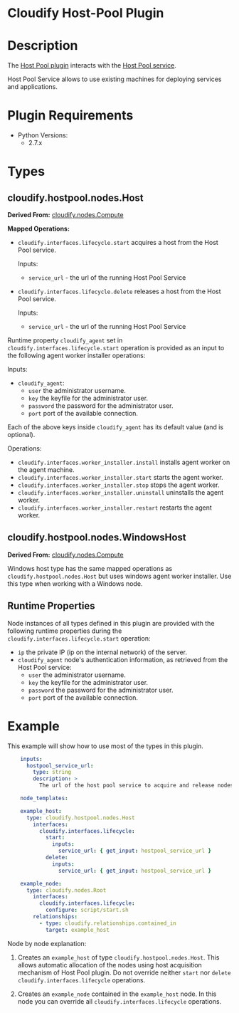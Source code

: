 Cloudify Host-Pool Plugin
=========================
# Description

The [Host Pool plugin](https://github.com/cloudify-cosmo/cloudify-host-pool-plugin) interacts with the [Host Pool service](https://github.com/cloudify-cosmo/cloudify-host-pool-service).

Host Pool Service allows to use existing machines for deploying services and applications.


# Plugin Requirements

* Python Versions:
    * 2.7.x


# Types

## cloudify.hostpool.nodes.Host

**Derived From:** [cloudify.nodes.Compute](reference-types.html)

**Mapped Operations:**

* `cloudify.interfaces.lifecycle.start` acquires a host from the Host Pool service.

    Inputs:
    * `service_url` - the url of the running Host Pool Service

* `cloudify.interfaces.lifecycle.delete` releases a host from the Host Pool service.

    Inputs:
    * `service_url` - the url of the running Host Pool Service

Runtime property `cloudify_agent` set in `cloudify.interfaces.lifecycle.start` operation is provided as an input to the following agent worker installer operations:

Inputs:
 
* `cloudify_agent`:
     * `user` the administrator username.
     * `key` the keyfile for the administrator user.
     * `password` the password for the administrator user. 
     * `port` port of the available connection.

Each of the above keys inside `cloudify_agent` has its default value (and is optional).

Operations:

* `cloudify.interfaces.worker_installer.install` installs agent worker on the agent machine.
* `cloudify.interfaces.worker_installer.start` starts the agent worker.
* `cloudify.interfaces.worker_installer.stop` stops the agent worker.
* `cloudify.interfaces.worker_installer.uninstall` uninstalls the agent worker.
* `cloudify.interfaces.worker_installer.restart` restarts the agent worker.

## cloudify.hostpool.nodes.WindowsHost

**Derived From:** [cloudify.nodes.Compute](reference-types.html)

Windows host type has the same mapped operations as `cloudify.hostpool.nodes.Host` but uses windows agent worker installer. Use this type when working with a Windows node.


## Runtime Properties

Node instances of all types defined in this plugin are provided with the following runtime properties during the `cloudify.interfaces.lifecycle.start` operation:

* `ip` the private IP (ip on the internal network) of the server.
* `cloudify_agent` node's authentication information, as retrieved from the Host Pool service:
    * `user` the administrator username.
    * `key` the keyfile for the administrator user.
    * `password` the password for the administrator user. 
    * `port` port of the available connection.

# Example

This example will show how to use most of the types in this plugin.
``` yaml
	inputs:
	  hostpool_service_url:
	    type: string
	    description: >
	      The url of the host pool service to acquire and release nodes.

	node_templates:

	example_host:
	  type: cloudify.hostpool.nodes.Host
	    interfaces:
	      cloudify.interfaces.lifecycle:
	        start:
	          inputs:
        	    service_url: { get_input: hostpool_service_url }
	        delete:
        	  inputs:
	            service_url: { get_input: hostpool_service_url }

	example_node:
	  type: cloudify.nodes.Root
	    interfaces:
	      cloudify.interfaces.lifecycle:
	        configure: script/start.sh
	    relationships:
	      - type: cloudify.relationships.contained_in
	        target: example_host
```

Node by node explanation:

1. Creates an `example_host` of type `cloudify.hostpool.nodes.Host`. This allows automatic allocation of the nodes using host acquisition mechanism of Host Pool plugin. Do not override neither `start` nor `delete` `cloudify.interfaces.lifecycle` operations.

2. Creates an `example_node` contained in the `example_host` node. In this node you can override all `cloudify.interfaces.lifecycle` operations.
